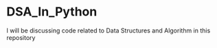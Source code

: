 # DSA_In_Python
I will be discussing code related to Data Structures and Algorithm in this repository
